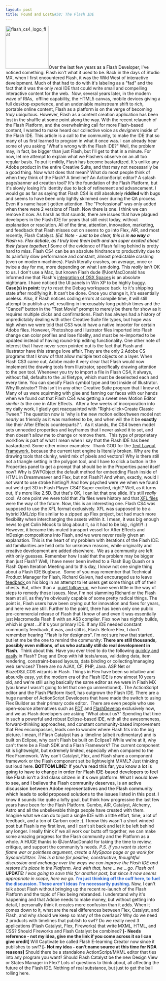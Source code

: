 ```yaml
---
layout: post
title: Found and Lost&#58; The Flash IDE
---
```


<p><a href="http://www.adobe.com/products/flash/"><img class="posterous_download_image" title="flash_cs4_logo_flat" src="http://kevinsuttle.com/wp-content/uploads/2009/03/flash_cs4_150x1501.png" alt="flash_cs4_logo_flat" width="140" height="139" /></a>Over the last few years as a Flash Developer, I've noticed something. Flash isn't what it used to be. Back in the days of Studio MX, when I first encountered Flash, it was the Wild West of interactive development. Much of that had to do with it's labeling as a "fad" and the fact that it was the only <em>real </em>IDE that could write small and compelling interactive content for the web.&nbsp; <!--more-->Now, several years later, in the modern wave of RIAs,&nbsp; offline capability, the HTML5 canvas, mobile devices giving a full desktop experience, and an undeniable mainstream shift to rich, portable online content, Flash as a platform is on the verge of becoming <em>truly </em>ubiquitous. However, Flash as a content creation application has been lost in the shuffle at some point along the way. With the recent relaunch of the Flash Platform, and the overwhelming call for more Flash-based content, I wanted to make heard our collective voice as <em>devigners </em>inside of the Flash IDE. This article is a call to the community, to make the IDE that so many of us first learned to program in what it once was. I can already hear some of you asking "What's wrong with the Flash IDE?" Well, the problem may, in fact, be bigger than just Flash, but I'll get to that in a minute. For now, let me attempt to explain what we Flashers observe on an all too regular basis.  To put it mildly, Flash has become bastardized. It's unlike any Adobe product in the entire Creative Suite, and that may not necessarily be a good thing. Now what does that mean? What do most people think of when they think of the Flash? A timeline? An ActionScript editor? A splash page/banner ad creation tool? It's the foundation of the Flash Platform, but it's slowly losing it's identity due to lack of refinement and advancement. I would go as far as saying that Flash CS4 is still absolutely <strong>riddled </strong>with bugs and seems to have been only lightly skimmed over during the QA process. Even it's name hasn't gotten attention. The "Professional" was only added when there were 2 versions of Flash. Now there is one. I think we can remove it now. As harsh as that sounds, there are issues that have plagued developers in the Flash IDE for years that still exist today, without explanation or resolution. All of the time, attention, innovation, marketing, and feedback that Flash misses out on seems to go into Flex, AIR, and most recently, Flash Catalyst.  <span style="color: #000000;"><em>[Ed. Note - Just to be clear, this is in <strong>no way</strong> a </em><em> Flash </em><em>vs. </em><em>Flex debate, as I truly love them both and am super excited about their future together.]</em></span> Some of the evidence of Flash falling behind is pretty hard to miss. Flash CS4 can be an absolute hindrance to productivity due to its painfully slow performance and constant, almost predictable crashing (even on modern machines). Flash literally crashes, on average, once or twice a day for me, more depending on what I am doing. This <em>really </em>isn't OK to us. I don't use a Mac, but known Flash dude @JonMacDonald has informed me that Flash's <a title="Link to JonnyMac Blog" href="http://www.jonnymac.com/blog/2008/11/04/flash-cs4-bug-with-os-x-spaces/" target="_blank">integration of OSX Spaces</a> is an absolute nightmare. I have noticed the UI panels in Win XP to be highly buggy. <strong>Case(s) in point:</strong> try to reset the Debug workspace back&nbsp; to it's shipping state after modifying it. It can't be done. Once you change it, it's essentially useless. Also, if Flash notices coding errors at compile time, it will still attempt to publish a swf, resulting in inexcusably-long publish times and the "Cancel" button in the "Test Movie" prompt to merely be there for show as it requires multiple clicks and confirmations.  Flash has always had a history of unpredictably dealing with other Creative Suite file types, but hope was high when we were told that CS3 would have a native importer for certain Adobe files. However, Photoshop and Illustrator files imported into Flash change can color profiles and lose fidelity, and must be re-imported to  be updated instead of having round-trip editing functionality. One other note of interest that I have never seen pointed out is the fact that Flash and Illustrator have this strange love affair. They are the only 2 Adobe CS programs that I know of that allow multiple text objects on a layer. When Flash CS3 came out, Adobe made it very clear that Flash would now implement the drawing tools from Illustrator, specifically drawing attention to the pen tool. Whenever you try to import a file in Flash CS4, it always, without fail, defaults to the .ai filetype, which must be deselected each and every time. You can specify Flash symbol type and text inside of Illustrator. Why Illustrator? This isn't in any other Creative Suite program that I know of.  Many of us were squirming with glee and fanning our faces with our hands when we found out that Flash CS4 was getting a sweet new Motion Editor <em>similar to </em>the one in After Effects.&nbsp; After a few weeks of incorporation into my daily work, I gladly got reacquainted with "Right-click&gt;Create Classic Tween." The question now is 'why is the new motion editor/tween model not <em>nearly </em>as friendly as it was marketed to be, and when will the it be <strong>exactly </strong>like their After Effects counterparts? '.&nbsp; As it stands, the CS4 tween model sets unneeded properties and keyframes that I never asked it to set, and then doesn't allow me to change or remove them.&nbsp; This type of proprietary workflow is part of what I mean when I say that the Flash IDE has been bastardized. Some other minor examples:&nbsp; Thank GOD for the <a title="Adobe Labs - Text Layout Framework" href="http://labs.adobe.com/technologies/textlayout/" target="_blank">Text Layout Framework</a>, because the current text engine is literally broken. Why are the drawing tools that clunky, weird mix of pixels and vectors? Why is there still not a triangle setting in the polygon tool, and I have to click a button in the Properties panel to get a prompt that should be in the Properties panel itself now? Why is SWFObject the default method for embedding Flash inside of HTML in Dreamweaver and Flex, but not Flash?! And when, exactly, would I <em>not </em>want to use stroke hinting?!  And how psyched were we when we found out we'd get 3D in Flash Player CS4? Super excited, right? Well, as it turns out, it's more like 2.5D. But that's OK, I can let that one slide. It's still <em>really </em>cool. At one point we were told that .fla files were history and that <a title="Link to Colin Moock's blog" href="http://www.moock.org/blog/archives/000269.html" target="_blank">XFL files</a> were the way of the future. Now, this is an interesting one. Flash CS4 was supposed to use the XFL format exclusively. XFL was supposed to be a hybrid XML/zip file similar to a zipped up Flex project, but had much more flexibility when interchanging the assets within it. I mean, it was big enough news to get Colin Moock to blog about it, so it had to be big , right?! :) However, it became this muted transport vessel for After Effects and InDesign compositions into Flash, and we were never really given an explanation.  This is the heart of my problem with iterations of the Flash IDE: old familiarities are held onto for unknown reasons, while originality and creative development are added elsewhere.&nbsp; We as a community are left with only guesses.  Remember how I said that the problem may be bigger than just Flash?  Well, I have never been invited to a Flash Bug Quash or a Flash Open Iteration Meeting and to this day, I know not one single thing about a Flash IDE Bugbase.&nbsp; Some of you may remember that Technical Product Manager for Flash, Richard Galvan, had encouraged us to leave <a title="Richard Galvan's blog" href="http://blogs.adobe.com/rgalvan/2009/01/concerns_and_issues_with_flash.html" target="_blank">feedback </a>on his blog in an attempt to let users get some things off of their chests. But, other than a&nbsp; <a title="Link to Richard Galvan's blog" href="http://blogs.adobe.com/rgalvan/2009/03/a_few_flash_updates.html" target="_blank">quiet follow-up</a>, we have seen little in the way of steps to remedy those issues. Now, I'm not slamming Richard or the Flash team at all, as they're obviously capable of some pretty radical things. The point is, Flash users have been crying out for innovation and fixes for years, and here we are still. Further to the point, there has been only one public pre-commercial release of Flash that I know of and even it was essentially just Macromedia Flash 8 with an AS3 complier. Flex now has nightly builds, which is great ...if it's your primary IDE. If any IDE needed constant community feedback, it was, and still is, Flash.  Before Flex, I don't remember hearing "Flash is for designers". I'm not sure how that started, but let me be the one to remind the community: <strong>There are still thousands, possibly even millions, of us who actually still do real development in Flash</strong>.&nbsp; Think about this. Have you ever tried to do the following <span style="text-decoration: underline;">quickly and easily</span> in Flash? Drag and Drop with hit tests/areas, validating data, item rendering, constraint-based layouts, data binding or collecting/managing web services? There are no AJAX, CF, PHP, Java. ASP.Net or BlazeDS/LCDS wizards in Flash. Things in Flex have been so intuitive and absurdly easy, yet the modern era of the Flash IDE is now almost 10 years old, and we're still using basically the same editor as we were in Flash MX (you knew I wasn't going to let that one go unmentioned). The ActionScript editor and the Flash Platform itself, has outgrown the Flash IDE. There are a huge number of ActionScript Developers that have made the switch to using Flex Builder as their primary code editor.&nbsp; There are even people who use open-source alternatives such as <a title="FDT Editor" href="http://fdt.powerflasher.com/" target="_blank">FDT</a> and <a title="FlashDevelop editor" href="http://www.flashdevelop.org/community/" target="_blank">FlashDevelop</a> exclusively now, and we as Flash developers are asking "What about us?" Spending that time in such a powerful and robust Eclipse-based IDE, with all the awesomeness, forward-thinking approaches, and constant community-based improvement that Flex encompasses, leads one to wonder where Flash fits into the big picture. I mean, if Flash Catalyst has a&nbsp; timeline (albeit rudimentary) and is built on Eclipse, why can't Flash be built on Eclipse? While we're at it, why can't there be a Flash SDK and a Flash Framework? The current component kit is lightweight, but extremely limited, especially when compared to the Flex Framework. Why can't Catalyst, Flex, and Flash share a component framework or the Flash component set be lightweight MXML<strong>? </strong>Just thinking out loud here. <strong> </strong> <span style="color: #000000;"><span style="font-size: 11pt;"><strong>BOTTOM LINE:</strong> If you've read this far, you know a lot is going to have to change in order for Flash IDE-based developers to feel like Flash isn't a 3rd class citizen in it's own platform. What I would love to see, and I believe the Flash community deserves, is an active discussion between Adobe representatives and the Flash community which leads to solid proposed solutions to the issues listed in this post.<strong> </strong></span></span> I know it sounds like quite a lofty goal, but think how progressive the last few years have been for the Flash Platform. Gumbo, AIR, Catalyst, Alchemy, Astro and all the unbelievable things people have created with them. Imagine what we can do to just a single IDE with a little effort, time, a lot of feedback, and a ton of Carbon code ;).  I know this wasn't a short winded post but Flash is my first love, and I can't sit back and let it be left behind any longer. I really think if we all work our butts off together, we can make some amazing progress for the Flash community and the Platform as a whole. A HUGE thanks to @JonMacDonald for taking the time to review, critique, and support the community's needs.  <em>P.S. If you want to start a flame war or pointless argument, create a MySpace page or go work for Syscon/Ulitzer. This is a time for positive, constructive, thoughtful discussion and exchange over the ways we can improve the Flash IDE and restore it's place in the Platform. And with that, here ...we ...go. Flash on! </em><strong> UPDATE: </strong> <em>I was going to save this for another post, but since it now seems appropriate in scope, here we go.</em> <strong><span style="color: #3169cd;">I'm just thinking off the cuff here, to fuel the discussion. These aren't ideas I'm necessarily pushing.</span></strong> Now, I can't talk about Flash without bringing up the recent re-launch of the Flash Platform and the topic of Flex being rebranded. I understand why it's happening and that Adobe needs to make money, but without getting into detail, I personally think it creates more confusion than it adds. When it comes down to it, what are the real differences between Flex, Catalyst, and Flash, and why should we keep so many of the overlaps? Why do we need 2 products with timelines that publish to swf? Do we really need 3 applications (Flash Catalyst, Flex, Fireworks) that write MXML, HTML, and CSS? Should Fireworks and Flash Catalyst be combined?<strong> [- Needs reference - not my idea, give me the link if you come across it so I can give credit] </strong> Will Captivate be called Flash E-learning Creator now since it publishes to swf?<strong> [- Not my idea - can't name source at this time for NDA reasons]</strong> Should there be a standalone ActionScript/MXML editor that ties into any program you want? Should Flash Catalyst be the new Design View or States Manager in Flex? Lots of questions to think about, all affecting the future of the Flash IDE. Nothing of real substance, but just to get the ball rolling here.</p>